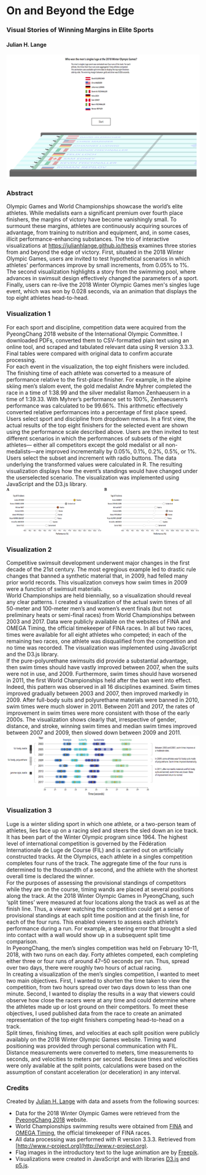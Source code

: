 # On and Beyond the Edge
### Visual Stories of Winning Margins in Elite Sports

#### Julian H. Lange

![preview.png](preview.png)

### Abstract
Olympic Games and World Championships showcase the world’s elite athletes. While medalists earn a significant
premium over fourth place finishers, the margins of victory have become vanishingly small. To surmount
these margins, athletes are continuously acquiring sources of advantage, from training to nutrition and
equipment, and, in some cases, illicit performance-enhancing substances. The trio of interactive visualizations
at https://julianhlange.github.io/thesis examines three stories from and beyond the edge of victory. First,
situated in the 2018 Winter Olympic Games, users are invited to test hypothetical scenarios in which athletes'
performances improve by small increments, from 0.05% to 1%. The second visualization highlights a
story from the swimming pool, where advances in swimsuit design effectively changed the parameters of a
sport. Finally, users can re-live the 2018 Winter Olympic Games men's singles luge event, which was won by
0.028 seconds, via an animation that displays the top eight athletes head-to-head.


### Visualization 1
For each sport and discipline, competition data were acquired from the PyeongChang 2018 website of the
International Olympic Committee. I downloaded PDFs, converted them to CSV-formatted plain text
using an online tool, and scraped and tabulated relevant data using R version 3.3.3. Final tables were
compared with original data to confirm accurate processing.<br>
For each event in the visualization, the top eight finishers were included. The finishing time of each athlete
was converted to a measure of performance relative to the first-place finisher. For example, in the alpine
skiing men’s slalom event, the gold medalist Andre Myhrer completed the race in a time of 1:38.99 and the
silver medalist Ramon Zenhaeusern in a time of 1:39.33. With Myhrer’s performance set to 100%, Zenhaeusern’s
performance was calculated to be 99.66%. This arithmetic effectively converted relative performances
into a percentage of first place speed.<br>
Users select sport and discipline from dropdown menus. In a first view, the
actual results of the top eight finishers for the selected event are shown using the performance scale described
above. Users are then invited to test different scenarios in which the performances of subsets of the eight athletes––
either all competitors except the gold medalist or all non-medalists––are improved incrementally by
0.05%, 0.1%, 0.2%, 0.5%, or 1%. Users select the subset and increment with radio buttons. The data underlying
the transformed values were calculated in R. The resulting visualization displays how the
event’s standings would have changed under the userselected scenario. The visualization was implemented
using JavaScript and the D3.js library.<br>
![assets/hypothetical.png](assets/hypothetical.png)


### Visualization 2
Competitive swimsuit development underwent major changes in the first decade of the 21st century. The
most egregious example led to drastic rule changes that banned a synthetic material that, in 2009, had felled
many prior world records. This visualization conveys how swim times in 2009 were a function of swimsuit materials.<br>
World Championships are held biennially, so a visualization should reveal
any clear patterns. I created a visualization of the actual swim times of all 50-meter and 100-meter
men’s and women’s event finals (but not preliminary heats or semi-final races) from World Championships
between 2003 and 2017. Data were publicly available on the websites of FINA and OMEGA Timing, the
official timekeeper of FINA races. In all but two races, times were available for all eight athletes who competed;
in each of the remaining two races, one athlete was disqualified from the competition and no time was recorded.
The visualization was implemented using JavaScript and the D3.js library.<br>
If the pure-polyurethane swimsuits did provide a substantial advantage, then swim times should have
vastly improved between 2007, when the suits were not in use, and 2009. Furthermore, swim times should have
worsened in 2011, the first World Championships held after the ban went into effect. Indeed, this pattern was
observed in all 16 disciplines examined. Swim times improved gradually between 2003 and 2007, then
improved markedly in 2009. After full-body suits and polyurethane materials were banned in 2010, swim
times were much slower in 2011. Between 2011 and 2017, the rates of improvement in swim times were
more consistent with those of the early 2000s. The visualization shows clearly that, irrespective of gender, distance,
and stroke, winning swim times and median swim times improved between 2007 and 2009, then
slowed down between 2009 and 2011.<br>
![assets/swimming.png](assets/swimming.png)


### Visualization 3
Luge is a winter sliding sport in which one athlete, or a two-person team of athletes, lies face up on a racing sled
and steers the sled down an ice track. It has been part of the Winter Olympic program since 1964. The highest
level of international competition is governed by the Fédération Internationale de Luge de Course (FIL) and
is carried out on artificially constructed tracks. At the Olympics, each athlete in a singles competition completes
four runs of the track. The aggregate time of the four runs is determined to the thousandth of a second,
and the athlete with the shortest overall time is declared the winner.<br>
For the purposes of assessing the provisional standings of competitors while they are on the course, timing
wands are placed at several positions along the track. At the 2018 Winter Olympic Games in PyeongChang,
such ‘split times’ were measured at four locations along the track as well as at the finish line. Thus, a viewer
watching the competition could get a sense of provisional standings at each split time position and at the
finish line, for each of the four runs. This enabled viewers to assess each athlete’s performance during a run.
For example, a steering error that brought a sled into contact with a wall would show up in a subsequent split
time comparison.<br>
In PyeongChang, the men’s singles competition was held on February 10–11, 2018, with two runs on
each day. Forty athletes competed, each completing either three or four runs of around 47–50 seconds per
run. Thus, spread over two days, there were roughly two hours of actual racing.<br>
In creating a visualization of the men’s singles competition, I wanted to meet two main objectives. First, I
wanted to shorten the time taken to view the competition, from two hours spread over two days down to less
than one minute. Second, I wanted to display the results in a way that viewers could observe how close the racers
were at any time and could determine where the athletes made up or lost ground on their competitors. To
meet these objectives, I used published data from the race to create an animated representation of the top
eight finishers competing head-to-head on a track.<br>
Split times, finishing times, and velocities at each split position were publicly availably on the 2018 Winter
Olympic Games website. Timing wand positioning was provided through personal communication with FIL.
Distance measurements were converted to meters, time measurements to seconds, and velocities to meters per
second. Because times and velocities were only available at the split points, calculations were based on the assumption
of constant acceleration (or deceleration) in any interval.


### Credits
Created by [Julian H. Lange](https://www.julianhlange.com) with data and assets from the following sources:

* Data for the 2018 Winter Olympic Games were retrieved from the [PyeongChang 2018](https://www.pyeongchang2018.com) website.
* World Championships swimming results were obtained from [FINA](https://www.fina.org) and [OMEGA Timing](http://www.omegatiming.com/index.htm), the official timekeeper of FINA races.
* All data processing was performed with R version 3.3.3. Retrieved from [http://www.r-project.org](http://www.r-project.org).
* Flag images in the introductory text to the luge animation are by [Freepik](https://www.freepik.com).
* Visualizations were created in JavaScript and with libraries [D3.js](https://d3js.org) and [p5.js](https://p5js.org).